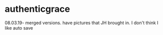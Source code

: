 # authenticgrace

08.03.19- merged versions. have pictures that JH brought in. I don't think I like auto save